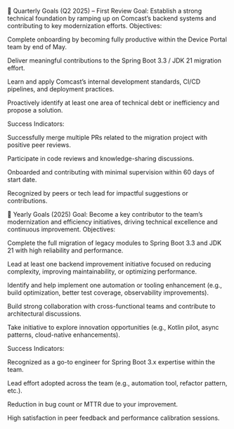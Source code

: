 📝 Quarterly Goals (Q2 2025) – First Review
Goal: Establish a strong technical foundation by ramping up on Comcast’s backend systems and contributing to key modernization efforts.
Objectives:

Complete onboarding by becoming fully productive within the Device Portal team by end of May.

Deliver meaningful contributions to the Spring Boot 3.3 / JDK 21 migration effort.

Learn and apply Comcast’s internal development standards, CI/CD pipelines, and deployment practices.

Proactively identify at least one area of technical debt or inefficiency and propose a solution.

Success Indicators:

Successfully merge multiple PRs related to the migration project with positive peer reviews.

Participate in code reviews and knowledge-sharing discussions.

Onboarded and contributing with minimal supervision within 60 days of start date.

Recognized by peers or tech lead for impactful suggestions or contributions.

🎯 Yearly Goals (2025)
Goal: Become a key contributor to the team’s modernization and efficiency initiatives, driving technical excellence and continuous improvement.
Objectives:

Complete the full migration of legacy modules to Spring Boot 3.3 and JDK 21 with high reliability and performance.

Lead at least one backend improvement initiative focused on reducing complexity, improving maintainability, or optimizing performance.

Identify and help implement one automation or tooling enhancement (e.g., build optimization, better test coverage, observability improvements).

Build strong collaboration with cross-functional teams and contribute to architectural discussions.

Take initiative to explore innovation opportunities (e.g., Kotlin pilot, async patterns, cloud-native enhancements).

Success Indicators:

Recognized as a go-to engineer for Spring Boot 3.x expertise within the team.

Lead effort adopted across the team (e.g., automation tool, refactor pattern, etc.).

Reduction in bug count or MTTR due to your improvement.

High satisfaction in peer feedback and performance calibration sessions.


